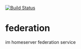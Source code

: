[![Build Status](https://drone.finogeeks.club/api/badges/skunkworks/federation/status.svg)](https://drone.finogeeks.club/skunkworks/federation) 
# federation   
 
im homeserver federation service